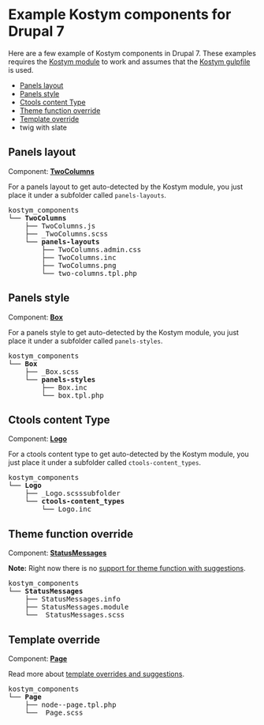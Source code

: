 # Example Kostym components for Drupal 7

Here are a few example of Kostym components in Drupal 7. These examples requires the [Kostym module](https://github.com/kostym/drupal-7-module) to work and assumes that the [Kostym gulpfile](https://github.com/kostym/drupal-7-gulpfile.js) is used. 

* [Panels layout](#panels-layout)
* [Panels style](#panels-style)
* [Ctools content Type](#ctools-content-type)
* [Theme function override](#theme-function-override) 
* [Template override](#template-override)
* twig with slate

## Panels layout
Component: **[TwoColumns](https://github.com/kostym/drupal-7-examples/tree/master/TwoColumns)**

For a panels layout to get auto-detected by the Kostym module, you just place it under a subfolder called `panels-layouts`.

<pre>
kostym_components
└── <b>TwoColumns</b>
    ├── TwoColumns.js
    ├── _TwoColumns.scss
    └── <b>panels-layouts</b>
        ├── TwoColumns.admin.css
        ├── TwoColumns.inc
        ├── TwoColumns.png
        └── two-columns.tpl.php
</pre>

## Panels style

Component: **[Box](https://github.com/kostym/drupal-7-examples/tree/master/Box)**

For a panels style to get auto-detected by the Kostym module, you just place it under a subfolder called `panels-styles`.
<pre>
kostym_components
└── <b>Box</b>
    ├── _Box.scss
    └── <b>panels-styles</b>
        ├── Box.inc
        └── box.tpl.php
</pre>

## Ctools content Type

Component: **[Logo](https://github.com/kostym/drupal-7-examples/tree/master/Logo)**

For a ctools content type to get auto-detected by the Kostym module, you just place it under a subfolder called `ctools-content_types`.
<pre>
kostym_components
└── <b>Logo</b>
    ├── _Logo.scsssubfolder
    └── <b>ctools-content_types</b>
        └── Logo.inc
</pre>

## Theme function override 

Component: **[StatusMessages](https://github.com/kostym/drupal-7-examples/tree/master/StatusMessages)**

**Note:** Right now there is no [support for theme function with suggestions](https://github.com/kostym/drupal-7-module/issues/1). 

<pre>
kostym_components
└── <b>StatusMessages</b>
    ├── StatusMessages.info
    ├── StatusMessages.module
    └── _StatusMessages.scss
</pre>

## Template override

Component: **[Page](https://github.com/kostym/drupal-7-examples/tree/master/Page)**

Read more about [template overrides and suggestions](https://www.drupal.org/node/1089656).

<pre>
kostym_components
└── <b>Page</b>
    ├── node--page.tpl.php
    └── _Page.scss
</pre>
